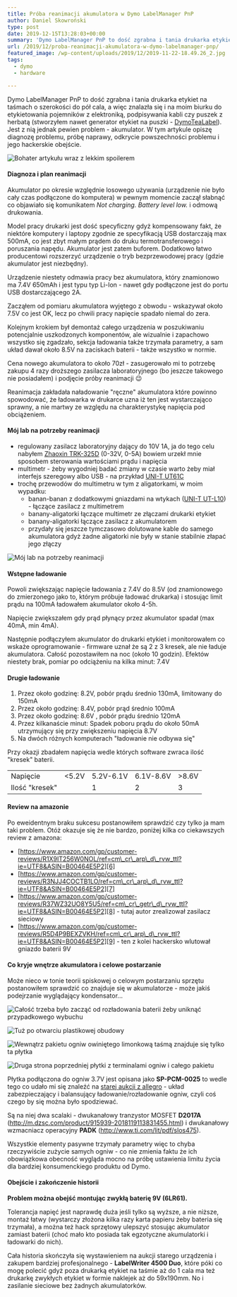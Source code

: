 ```yaml
---
title: Próba reanimacji akumulatora w Dymo LabelManager PnP
author: Daniel Skowroński
type: post
date: 2019-12-15T13:28:03+00:00
summary: 'Dymo LabelManager PnP to dość zgrabna i tania drukarka etykiet na taśmach o szerokości do pół cala, a więc znalazła się i na moim biurku do etykietowania pojemników z elektroniką, podpisywania kabli czy puszek z herbatą (stworzyłem nawet generator etykiet na puszki - DymoTeaLabel). Jest z nią jednak pewien problem - akumulator. W tym artykule opiszę diagnozę problemu, próbę naprawy, odkrycie powszechności problemu i jego hackerskie obejście.'
url: /2019/12/proba-reanimacji-akumulatora-w-dymo-labelmanager-pnp/
featured_image: /wp-content/uploads/2019/12/2019-11-22-18.49.26_2.jpg
tags:
  - dymo
  - hardware

---
```

Dymo LabelManager PnP to dość zgrabna i tania drukarka etykiet na taśmach o szerokości do pół cala, a więc znalazła się i na moim biurku do etykietowania pojemników z elektroniką, podpisywania kabli czy puszek z herbatą (stworzyłem nawet generator etykiet na puszki - [DymoTeaLabel][1]). Jest z nią jednak pewien problem - akumulator. W tym artykule opiszę diagnozę problemu, próbę naprawy, odkrycie powszechności problemu i jego hackerskie obejście.

![Bohater artykułu wraz z lekkim spoilerem](/wp-content/uploads/2019/12/2019-11-22-18.49.26_2-1.jpg "Bohater artykułu wraz z lekkim spoilerem")

#### Diagnoza i plan reanimacji

Akumulator po okresie względnie losowego używania (urządzenie nie było cały czas podłączone do komputera) w pewnym momencie zaczął słabnąć co objawiało się komunikatem _Not charging. Battery level low._ i odmową drukowania.

Model pracy drukarki jest dość specyficzny gdyż kompensowany fakt, że niektóre komputery i laptopy zgodnie ze specyfikacją USB dostarczają max 500mA, co jest zbyt małym prądem do druku termotransferowego i poruszania napędu. Akumulator jest zatem buforem. Dodatkowo łatwo producentowi rozszerzyć urządzenie o tryb bezprzewodowej pracy (gdzie akumulator jest niezbędny). 

Urządzenie niestety odmawia pracy bez akumulatora, który znamionowo ma 7.4V 650mAh i jest typu typ Li-Ion - nawet gdy podłączone jest do portu USB dostarczającego 2A.

Zacząłem od pomiaru akumulatora wyjętego z obwodu - wskazywał około 7.5V co jest OK, lecz po chwili pracy napięcie spadało niemal do zera.

Kolejnym krokiem był demontaż całego urządzenia w poszukiwaniu potencjalnie uszkodzonych komponentów, ale wizualnie i zapachowo wszystko się zgadzało, sekcja ładowania także trzymała parametry, a sam układ dawał około 8.5V na zaciskach baterii - także wszystko w normie.

Cena nowego akumulatora to około 70zł - zasugerowało mi to potrzebę zakupu 4 razy droższego zasilacza laboratoryjnego (bo jeszcze takowego nie posiadałem) i podjęcie próby reanimacji 😉

Reanimacja zakładała naładowanie "ręczne" akumulatora które powinno spowodować, że ładowarka w drukarce uzna iż ten jest wystarczająco sprawny, a nie martwy ze względu na charakterystykę napięcia pod obciążeniem.

#### Mój lab na potrzeby reanimacji

  * regulowany zasilacz laboratoryjny dający do 10V 1A, ja do tego celu nabyłem [Zhaoxin TRK-325D][2] (0-32V, 0-5A) bowiem urzekł mnie sposobem sterowania wartościami prądu i napięcia
  * multimetr - żeby wygodniej badać zmiany w czasie warto żeby miał interfejs szeregowy albo USB - na przykład [UNI-T UT61C][3]
  * trochę przewodów do multimetru w tym z aligatorkami, w moim wypadku:
      * banan-banan z dodatkowymi gniazdami na wtykach ([UNI-T UT-L10][4]) - łączące zasilacz z multimetrem
      * banany-aligatorki łączące multimetr ze złączami drukarki etykiet 
      * banany-aligatorki łączące zasilacz z akumulatorem
      * przydały się jeszcze tymczasowo dolutowane kable do samego akumulatora gdyż żadne aligatorki nie były w stanie stabilnie złapać jego złączy

![Mój lab na potrzeby reanimacji](/wp-content/uploads/2019/12/2019-11-16-23.48.02.jpg "Mój lab na potrzeby reanimacji")

#### Wstępne ładowanie

Powoli zwiększając napięcie ładowania z 7.4V do 8.5V (od znamionowego do zmierzonego jako to, którym próbuje ładować drukarka) i stosując limit prądu na 100mA ładowałem akumulator około 4-5h. 

Napięcie zwiększałem gdy prąd płynący przez akumulator spadał (max 40mA, min 4mA).

Następnie podłączyłem akumulator do drukarki etykiet i monitorowałem co wskaże oprogramowanie - firmware uznał że są 2 z 3 kresek, ale nie ładuje akumulatora. Całość pozostawiłem na noc (około 10 godzin). Efektów niestety brak, pomiar po odciążeniu na kilka minut: 7.4V

#### Drugie ładowanie

  1. Przez około godzinę: 8.2V, pobór prądu średnio 130mA, limitowany do 150mA
  2. Przez około godzinę: 8.4V, pobór prąd średnio 100mA
  3. Przez około godzinę: 8.6V , pobór prądu średnio 120mA
  4. Przez kilkanaście minut: Spadek poboru prądu do około 50mA utrzymujący się przy zwiększeniu napięcia 8.7V
  5. Na dwóch różnych komputerach "ładowanie nie odbywa się" 

Przy okazji zbadałem napięcia wedle których software zwraca ilość "kresek" baterii.

<table class="">
  <tr>
    <td>
      Napięcie
    </td>
    <td>
      <5.2V
    </td>
    <td>
      5.2V-6.1V
    </td>
    <td>
      6.1V-8.6V
    </td>
    <td>
      >8.6V
    </td>
  </tr>
  
  <tr>
    <td>
      Ilość "kresek"
    </td>
    <td>
    </td>
    <td>
      1
    </td>
    <td>
      2
    </td>
    <td>
      3
    </td>
  </tr>
</table>

#### Review na amazonie

Po eweidentnym braku sukcesu postanowiłem sprawdzić czy tylko ja mam taki problem. Otóż okazuje się że nie bardzo, poniżej kilka co ciekawszych review z amazona:

  * [https://www.amazon.com/gp/customer-reviews/R1X9IT256W0NOL/ref=cm\_cr\_arp\_d\_rvw_ttl?ie=UTF8&ASIN=B00464E5P2][6]
  * [https://www.amazon.com/gp/customer-reviews/R3NJJ4COCTB1LO/ref=cm\_cr\_arp\_d\_rvw_ttl?ie=UTF8&ASIN=B00464E5P2][7]
  * [https://www.amazon.com/gp/customer-reviews/R37WZ32UO8Y5U5/ref=cm\_cr\_getr\_d\_rvw_ttl?ie=UTF8&ASIN=B00464E5P2][8] - tutaj autor zrealizował zasilacz sieciowy
  * [https://www.amazon.com/gp/customer-reviews/R5D4P9BEXZVKH/ref=cm\_cr\_arp\_d\_rvw_ttl?ie=UTF8&ASIN=B00464E5P2][9] - ten z kolei hackersko wlutował gniazdo baterii 9V 

#### Co kryje wnętrze akumulatora i celowe postarzanie

Może nieco w tonie teorii spiskowej o celowym postarzaniu sprzętu postanowiłem sprawdzić co znajduje się w akumulatorze - może jakiś podejrzanie wyglądający kondensator...

![Całość trzeba było zacząć od rozładowania baterii żeby uniknąć przypadkowego wybuchu](/wp-content/uploads/2019/12/2019-11-18-22.04.06.jpg "Całość trzeba było zacząć od rozładowania baterii żeby uniknąć przypadkowego wybuchu")

![Tuż po otwarciu plastikowej obudowy](/wp-content/uploads/2019/12/2019-11-18-21.54.25.jpg "Tuż po otwarciu plastikowej obudowy")

![Wewnątrz pakietu ogniw owiniętego limonkową taśmą znajduje się tylko ta płytka](/wp-content/uploads/2019/12/2019-11-18-21.56.25.jpg "Wewnątrz pakietu ogniw owiniętego limonkową taśmą znajduje się tylko ta płytka")

![Druga strona poprzedniej płytki z terminalami ogniw i całego pakietu](/wp-content/uploads/2019/12/2019-11-18-21.57.31.jpg "Druga strona poprzedniej płytki z terminalami ogniw i całego pakietu")

Płytka podłączona do ogniw 3.7V jest opisana jako **SP-PCM-0025** to wedle tego co udało mi się znaleźć na [starej aukcji z allegro][13] - układ zabezpieczający i balansujący ładowanie/rozładowanie ogniw, czyli coś czego by się można było spodziewać.

Są na niej dwa scalaki - dwukanałowy tranzystor MOSFET **D2017A** (<http://m.dzsc.com/product/915939-2018119113831455.html>) i dwukanałowy wzmacniacz operacyjny **PADK** (<http://www.ti.com/lit/pdf/slos475>).

Wszystkie elementy pasywne trzymały parametry więc to chyba rzeczywiście zużycie samych ogniw - co nie zmienia faktu że ich obowiązkowa obecność wygląda mocno na próbę ustawienia limitu życia dla bardziej konsumenckiego produktu od Dymo.

#### Obejście i zakończenie historii

**Problem można obejść montując zwykłą baterię 9V (6LR61).** 

Tolerancja napięć jest naprawdę duża jeśli tylko są wyższe, a nie niższe, montaż łatwy (wystarczy złożona kilka razy karta papieru żeby bateria się trzymała), a można też hack sprzętowy ulepszyć stosując akumulator zamiast baterii (choć mało kto posiada tak egzotyczne akumulatorki i ładowarki do nich).

Cała historia skończyła się wystawieniem na aukcji starego urządzenia i zakupem bardziej profesjonalnego - **LabelWriter 4500 Duo**, które póki co mogę polecić gdyż poza drukarką etykiet na taśmie aż do 1 cala ma też drukarkę zwykłych etykiet w formie naklejek aż do 59x190mm. No i zasilanie sieciowe bez żadnych akumulatorków.

 [1]: https://github.com/danielskowronski/DymoTeaLabel
 [2]: https://www.gotronik.pl/trk-325d-zasilacz-laboratoryjny-0-32-00v-0-5-000a-p-4255.html
 [3]: https://www.uni-t.cz/en/p/multimeter-uni-t-ut-61c
 [4]: https://www.aliexpress.com/i/32827231119.html
 [5]: /wp-content/uploads/2019/12/2019-11-16-23.48.02.jpg
 [6]: https://www.amazon.com/gp/customer-reviews/R1X9IT256W0NOL/ref=cm_cr_arp_d_rvw_ttl?ie=UTF8&ASIN=B00464E5P2
 [7]: https://www.amazon.com/gp/customer-reviews/R3NJJ4COCTB1LO/ref=cm_cr_arp_d_rvw_ttl?ie=UTF8&ASIN=B00464E5P2
 [8]: https://www.amazon.com/gp/customer-reviews/R37WZ32UO8Y5U5/ref=cm_cr_getr_d_rvw_ttl?ie=UTF8&ASIN=B00464E5P2
 [9]: https://www.amazon.com/gp/customer-reviews/R5D4P9BEXZVKH/ref=cm_cr_arp_d_rvw_ttl?ie=UTF8&ASIN=B00464E5P2
 [10]: /wp-content/uploads/2019/12/2019-11-18-22.04.06.jpg
 [11]: /wp-content/uploads/2019/12/2019-11-18-21.56.25.jpg
 [12]: /wp-content/uploads/2019/12/2019-11-18-21.57.31.jpg
 [13]: https://allegro.pl/oferta/2s-7-4v-8-4v-10a-pcb-bms-pcm-do-ogniw-li-ion-1szt-7018583908